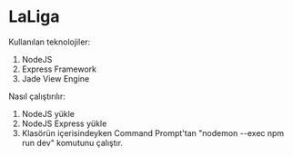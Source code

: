 # LaLiga
Kullanılan teknolojiler:
1. NodeJS
2. Express Framework
3. Jade View Engine

Nasıl çalıştırılır:
1. NodeJS yükle
2. NodeJS Express yükle
3. Klasörün içerisindeyken Command Prompt'tan "nodemon --exec npm run dev" komutunu çalıştır.
